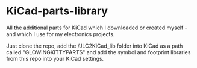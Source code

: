 # KiCad-parts-library
All the additional parts for KiCad which I downloaded or created myself - and which I use for my electronics projects.

Just clone the repo, add the /JLC2KiCad_lib folder into KiCad as a path called "GLOWINGKITTYPARTS" and add the symbol and footprint libraries from this repo into your KiCad settings.